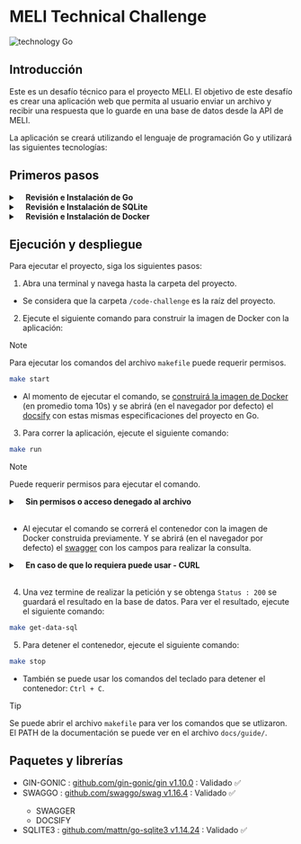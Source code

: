 # MELI Technical Challenge

![technology Go](https://img.shields.io/badge/technology-go-blue.svg)

## Introducción

Este es un desafío técnico para el proyecto MELI. El objetivo de este desafío es crear una aplicación web que permita al usuario enviar un archivo y recibir una respuesta que lo guarde en una base de datos desde la API de MELI.

La aplicación se creará utilizando el lenguaje de programación Go y utilizará las siguientes tecnologías:

## Primeros pasos

<details>
  <summary><b>&emsp;Revisión e Instalación de Go</b></summary>
  <p>En caso de no tener instalado Go, siga los pasos del link-oficial para instalarlo:  <pre><a href="https://golang.org/doc/install">https://golang.org/doc/install</a></pre></p>
  <p>Si tiene instalado Go, revisar la versión instalada con: <code>go version</code>
  <br>El proyecto esta ejecutándose en la versión <u><b>1.22</b></u> de Go.
  </p>
</details>

<details>
  <summary><b>&emsp;Revisión e Instalación de SQLite</b></summary>
  <p>En caso de no tener instalado SQLite, siga los pasos a continuación para instalarlo:  <a href="https://www.sqlite.org/download.html">https://www.sqlite.org/download.html</a></p>
  <p>Si tiene instalado SQLite, revisar la versión instalada con: <code>sqlite3 --version</code>
  <br>El proyecto esta ejecutándose en la versión <u><b>3.41.3</b></u> de SQLite.
  </p>
</details>

<details>
    <summary><b>&emsp;Revisión e Instalación de Docker</b></summary>
    <p>En caso de no tener instalado Docker, siga los pasos a continuación para instalarlo:  <a href="https://docs.docker.com/engine/install/">https://docs.docker.com/engine/install/</a></p>
    <p>Si tiene instalado Docker, revisar la versión instalada con: <code>docker --version</code>
    <br>El proyecto esta ejecutándose en la versión <u><b>27.3.1</b></u> de Docker.
</details>

## Ejecución y despliegue

Para ejecutar el proyecto, siga los siguientes pasos:

1. Abra una terminal y navega hasta la carpeta del proyecto.

- Se considera que la carpeta `/code-challenge` es la raíz del proyecto.

2. Ejecute el siguiente comando para construir la imagen de Docker con la aplicación:

> [!NOTE]  
> Para ejecutar los comandos del archivo `makefile` puede requerir permisos.

```bash
make start
```

- Al momento de ejecutar el comando, se <u>construirá la imagen de Docker</u> (en promedio toma 10s) y se abrirá (en el navegador por defecto) el <u>docsify</u> con estas mismas especificaciones del proyecto en Go.

3. Para correr la aplicación, ejecute el siguiente comando:

```bash
make run
```

> [!NOTE]  
> Puede requerir permisos para ejecutar el comando.

<details>
  <summary>&emsp;<b>Sin permisos o acceso denegado al archivo</b></summary>
  <p>Para correr el proyecto, ejecute el siguiente comando:</p>
  <pre><code>docker run -p 8080:8080 -v $(pwd)/items.db:/app/items.db gin-sqlite-app & open http://localhost:8080/docs/index.html</code></pre>
</details><br>

- Al ejecutar el comando se correrá el contenedor con la imagen de Docker construida previamente. Y se abrirá (en el navegador por defecto) el <u>swagger</u> con los campos para realizar la consulta.

<details>
  <summary>&emsp;<b>En caso de que lo requiera puede usar - CURL</b></summary>
  <pre><code>curl --location 'localhost:8080/ping' \
--header 'Content-Type: text/plain' \
--data-binary '@'</code></pre>
</details><br>

4. Una vez termine de realizar la petición y se obtenga `Status : 200` se guardará el resultado en la base de datos. Para ver el resultado, ejecute el siguiente comando:

```bash
make get-data-sql
```

5. Para detener el contenedor, ejecute el siguiente comando:

```bash
make stop
```

- También se puede usar los comandos del teclado para detener el contenedor: `Ctrl + C`.

> [!TIP]  
> Se puede abrir el archivo `makefile` para ver los comandos que se utlizaron.
> El PATH de la documentación se puede ver en el archivo `docs/guide/`.

## Paquetes y librerías

<ul>
    <li>GIN-GONIC : <a href="https://pkg.go.dev/github.com/gin-gonic/gin">github.com/gin-gonic/gin v1.10.0</a> : Validado ✅</li>
    <li>SWAGGO : <a href="https://pkg.go.dev/github.com/swaggo/swag/v2">github.com/swaggo/swag v1.16.4</a> : Validado ✅</li>
        <ul>
            <li>SWAGGER</li>
            <li>DOCSIFY</li>
        </ul>
    <li>SQLITE3 : <a href="https://pkg.go.dev/github.com/mattn/go-sqlite3">github.com/mattn/go-sqlite3 v1.14.24</a> : Validado ✅</li>
</ul>
